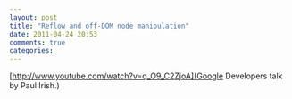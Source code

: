 ```yaml
---
layout: post
title: "Reflow and off-DOM node manipulation"
date: 2011-04-24 20:53
comments: true
categories: 
---
```

[http://www.youtube.com/watch?v=q_O9_C2ZjoA](Google Developers talk by Paul Irish.)

